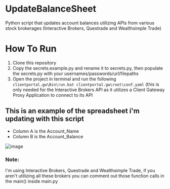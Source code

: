 # UpdateBalanceSheet
Python script that updates account balances utilizing APIs from various stock brokerages (Interactive Brokers, Questrade and Wealthsimple Trade)

# How To Run

1. Clone this repository
2. Copy the secrets.example.py and rename it to secrets.py, then populate the secrets.py with your usernames/passwords/url/filepaths
3. Open the project in terminal and run the following ```clientportal.gw\Bin\run.bat clientportal.gw\root\conf.yaml``` (this is only needed for the Interactive Brokers API as it utilizes a Client Gateway Proxy Application to connect to its API

## This is an example of the spreadsheet i'm updating with this script

- Column A is the Account_Name
- Column B is the Account_Balance

![image](https://github.com/0xDario/UpdateBalanceSheet/assets/61662791/b3522b87-e75b-45d6-a738-c4b4a288e667)

### Note: 
I'm using Interactive Brokers, Questrade and Wealthsimple Trade, if you aren't utilizing all these brokers you can comment out those function calls in the main() inside main.py
